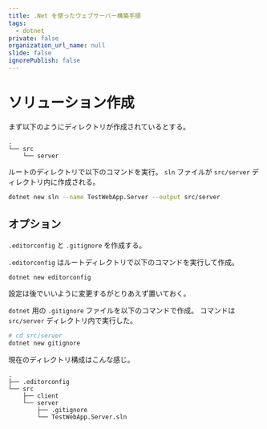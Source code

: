 ```yaml
---
title: .Net を使ったウェブサーバー構築手順
tags:
  - dotnet
private: false
organization_url_name: null
slide: false
ignorePublish: false
---
```


# ソリューション作成

まず以下のようにディレクトリが作成されているとする。

```text
.
└── src
    └── server
```

ルートのディレクトリで以下のコマンドを実行。
`sln` ファイルが `src/server` ディレクトリ内に作成される。

```bash
dotnet new sln --name TestWebApp.Server --output src/server
```

## オプション

`.editorconfig` と `.gitignore` を作成する。

`.editorconfig` はルートディレクトリで以下のコマンドを実行して作成。

```bash
dotnet new editorconfig
```

設定は後でいいように変更するがとりあえず置いておく。

`dotnet` 用の `.gitignore` ファイルを以下のコマンドで作成。
コマンドは `src/server` ディレクトリ内で実行した。

```bash
# cd src/server
dotnet new gitignore
```

現在のディレクトリ構成はこんな感じ。

```text
.
├── .editorconfig
└── src
    ├── client
    └── server
        ├── .gitignore
        └── TestWebApp.Server.sln
```
